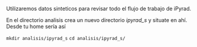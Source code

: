 Utilizaremos datos sinteticos para revisar todo el flujo de trabajo de iPyrad.

En el directorio analisis crea un nuevo directorio _ipyrad_s_ y situate en ahí. Desde tu home sería así 

`mkdir analisis/ipyrad_s`
`cd analisis/ipyrad_s/`


